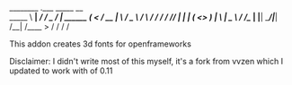 ________      .___   _____              __          
\_____  \   __| _/ _/ ____\____   _____/  |_  ______
  _(__  <  / __ |  \   __\/  _ \ /    \   __\/  ___/
 /       \/ /_/ |   |  | (  <_> )   |  \  |  \___ \ 
/______  /\____ |   |__|  \____/|___|  /__| /____  >
       \/      \/                    \/          \/ 

This addon creates 3d fonts for openframeworks

Disclaimer: I didn't write most of this myself, it's a fork from vvzen which I updated to work with of 0.11
